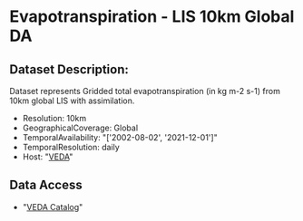 # Evapotranspiration - LIS 10km Global DA

## Dataset Description: 
Dataset represents Gridded total evapotranspiration (in kg m-2 s-1) from 10km global LIS with assimilation.

- Resolution: 10km
- GeographicalCoverage: Global
- TemporalAvailability: "['2002-08-02', '2021-12-01']"
- TemporalResolution: daily
- Host: "[VEDA](https://www.earthdata.nasa.gov/esds/veda)"

## Data Access

- "[VEDA Catalog](https://staging-stac.delta-backend.com/collections/lis-global-da-evap)"
